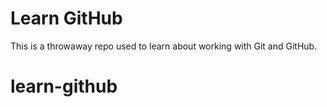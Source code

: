 # Learn GitHub

This is a throwaway repo used to learn about working with Git and GitHub.
# learn-github
